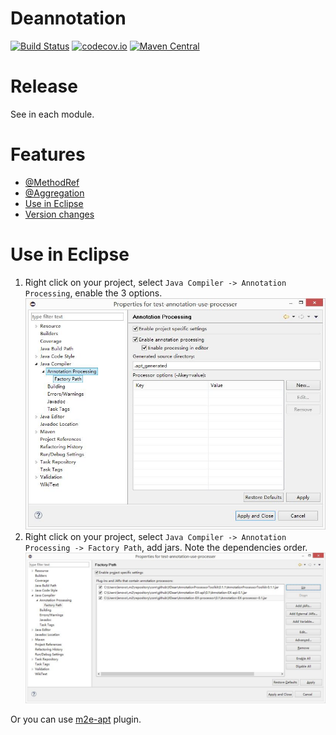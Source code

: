 # Deannotation
[![Build Status](https://travis-ci.org/XDean/Deannotation.svg?branch=master)](https://travis-ci.org/XDean/Deannotation)
[![codecov.io](http://codecov.io/github/XDean/Deannotation/coverage.svg?branch=master)](https://codecov.io/gh/XDean/Deannotation/branch/master)
[![Maven Central](https://maven-badges.herokuapp.com/maven-central/com.github.XDean/Deannotation/badge.svg)](https://maven-badges.herokuapp.com/maven-central/com.github.XDean/Deannotation)

# Release

See in each module.

# Features
- [@MethodRef](method-reference)
- [@Aggregation](aggregation)
- [Use in Eclipse](#use-in-eclipse)
- [Version changes](doc/ChangesNote.md)


# Use in Eclipse
1. Right click on your project, select `Java Compiler -> Annotation Processing`, enable the 3 options.
![eclipse-setting-1](doc/snapshot/eclipse-setting-1.jpg)
2. Right click on your project, select `Java Compiler -> Annotation Processing -> Factory Path`, add jars.
Note the dependencies order.
![eclipse-setting-2](doc/snapshot/eclipse-setting-2.jpg)

Or you can use [m2e-apt](https://marketplace.eclipse.org/content/m2e-apt) plugin.